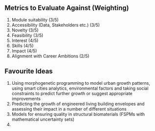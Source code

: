 ## Metrics to Evaluate Against (Weighting)

1. Module suitability (3/5)
2. Accessibility (Data, Stakeholders etc.) (3/5)
3. Novelty (3/5)
4. Feasibility (3/5)
5. Interest (4/5)
6. Skills (4/5)
7. Impact (4/5)
8. Alignment with Career Ambitions (2/5)
## Favourite Ideas

1. Using morphogenetic programming to model urban growth patterns, using smart cities analytics, environmental factors and taking social constraints to predict further growth or suggest appropriate improvements
2. Predicting the growth of engineered living building envelopes and assessing their impact in a number of different situations
3. Models for ensuring quality in structural biomaterials (FSPMs with mathematical uncertainty sets)
4. 

